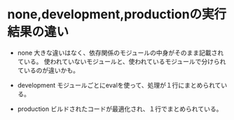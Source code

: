 # none,development,productionの実行結果の違い

- none
大きな違いはなく、依存関係のモジュールの中身がそのまま記載されている。
使われていないモジュールと、使われているモジュールで分けられているのが違いかも。

- development
モジュールごとにevalを使って、処理が１行にまとめられている。

- production
ビルドされたコードが最適化され、１行でまとめられている。